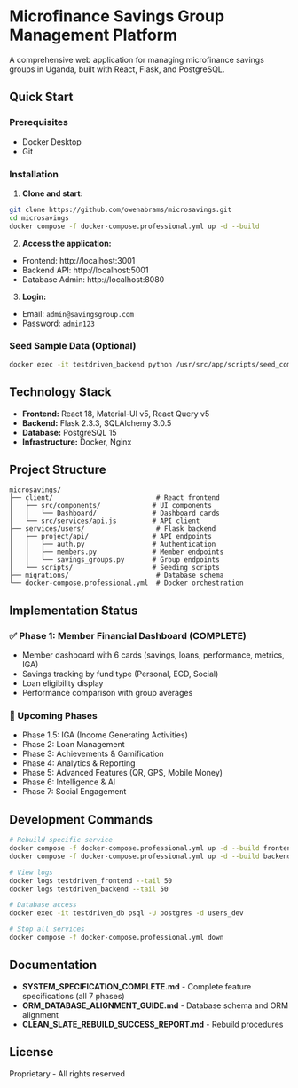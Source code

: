 # Microfinance Savings Group Management Platform

A comprehensive web application for managing microfinance savings groups in Uganda, built with React, Flask, and PostgreSQL.

## Quick Start

### Prerequisites
- Docker Desktop
- Git

### Installation

1. **Clone and start:**
```bash
git clone https://github.com/owenabrams/microsavings.git
cd microsavings
docker compose -f docker-compose.professional.yml up -d --build
```

2. **Access the application:**
- Frontend: http://localhost:3001
- Backend API: http://localhost:5001
- Database Admin: http://localhost:8080

3. **Login:**
- Email: `admin@savingsgroup.com`
- Password: `admin123`

### Seed Sample Data (Optional)
```bash
docker exec -it testdriven_backend python /usr/src/app/scripts/seed_comprehensive_12month_journey.py
```

## Technology Stack

- **Frontend:** React 18, Material-UI v5, React Query v5
- **Backend:** Flask 2.3.3, SQLAlchemy 3.0.5
- **Database:** PostgreSQL 15
- **Infrastructure:** Docker, Nginx

## Project Structure

```
microsavings/
├── client/                          # React frontend
│   ├── src/components/             # UI components
│   │   └── Dashboard/              # Dashboard cards
│   └── src/services/api.js         # API client
├── services/users/                  # Flask backend
│   ├── project/api/                # API endpoints
│   │   ├── auth.py                 # Authentication
│   │   ├── members.py              # Member endpoints
│   │   └── savings_groups.py       # Group endpoints
│   └── scripts/                    # Seeding scripts
├── migrations/                      # Database schema
└── docker-compose.professional.yml  # Docker orchestration
```

## Implementation Status

### ✅ Phase 1: Member Financial Dashboard (COMPLETE)
- Member dashboard with 6 cards (savings, loans, performance, metrics, IGA)
- Savings tracking by fund type (Personal, ECD, Social)
- Loan eligibility display
- Performance comparison with group averages

### 🔄 Upcoming Phases
- Phase 1.5: IGA (Income Generating Activities)
- Phase 2: Loan Management
- Phase 3: Achievements & Gamification
- Phase 4: Analytics & Reporting
- Phase 5: Advanced Features (QR, GPS, Mobile Money)
- Phase 6: Intelligence & AI
- Phase 7: Social Engagement

## Development Commands

```bash
# Rebuild specific service
docker compose -f docker-compose.professional.yml up -d --build frontend
docker compose -f docker-compose.professional.yml up -d --build backend

# View logs
docker logs testdriven_frontend --tail 50
docker logs testdriven_backend --tail 50

# Database access
docker exec -it testdriven_db psql -U postgres -d users_dev

# Stop all services
docker compose -f docker-compose.professional.yml down
```

## Documentation

- **SYSTEM_SPECIFICATION_COMPLETE.md** - Complete feature specifications (all 7 phases)
- **ORM_DATABASE_ALIGNMENT_GUIDE.md** - Database schema and ORM alignment
- **CLEAN_SLATE_REBUILD_SUCCESS_REPORT.md** - Rebuild procedures

## License

Proprietary - All rights reserved
